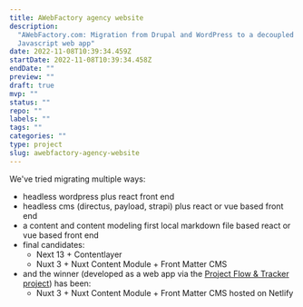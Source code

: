 ```yaml
---
title: AWebFactory agency website
description:
  "AWebFactory.com: Migration from Drupal and WordPress to a decoupled
  Javascript web app"
date: 2022-11-08T10:39:34.459Z
startDate: 2022-11-08T10:39:34.458Z
endDate: ""
preview: ""
draft: true
mvp: ""
status: ""
repo: ""
labels: ""
tags: ""
categories: ""
type: project
slug: awebfactory-agency-website
---
```


We've tried migrating multiple ways:

- headless wordpress plus react front end
- headless cms (directus, payload, strapi) plus react or vue based front end
- a content and content modeling first local markdown file based react or vue based front end
- final candidates:
  - Next 13 + Contentlayer
  - Nuxt 3 + Nuxt Content Module + Front Matter CMS
- and the winner (developed as a web app via the [Project Flow & Tracker project](/projects/project-flow-tracker)) has been:
  - Nuxt 3 + Nuxt Content Module + Front Matter CMS hosted on Netlify
